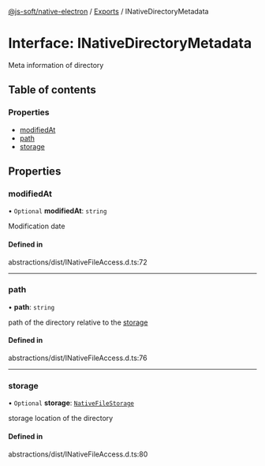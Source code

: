 [@js-soft/native-electron](../README.md) / [Exports](../modules.md) / INativeDirectoryMetadata

# Interface: INativeDirectoryMetadata

Meta information of directory

## Table of contents

### Properties

- [modifiedAt](INativeDirectoryMetadata.md#modifiedat)
- [path](INativeDirectoryMetadata.md#path)
- [storage](INativeDirectoryMetadata.md#storage)

## Properties

### modifiedAt

• `Optional` **modifiedAt**: `string`

Modification date

#### Defined in

abstractions/dist/INativeFileAccess.d.ts:72

___

### path

• **path**: `string`

path of the directory relative to the [storage](INativeDirectoryMetadata.md#storage)

#### Defined in

abstractions/dist/INativeFileAccess.d.ts:76

___

### storage

• `Optional` **storage**: [`NativeFileStorage`](../enums/NativeFileStorage.md)

storage location of the directory

#### Defined in

abstractions/dist/INativeFileAccess.d.ts:80
